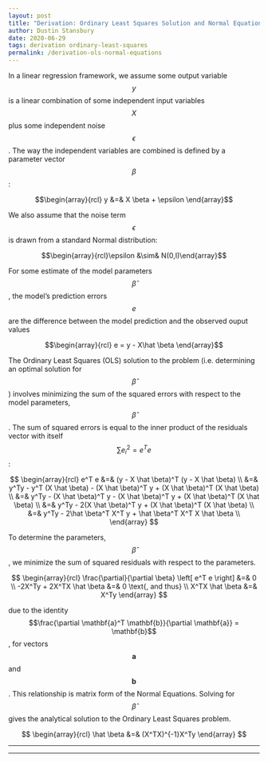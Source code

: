 ```yaml
---
layout: post
title: "Derivation: Ordinary Least Squares Solution and Normal Equations"
author: Dustin Stansbury
date: 2020-06-29
tags: derivation ordinary-least-squares
permalink: /derivation-ols-normal-equations
---
```


In a linear regression framework, we assume some output variable $$y$$ is a linear combination of some independent input variables $$X$$ plus some independent noise $$\epsilon$$. The way the independent variables are combined is defined by a parameter vector $$\beta$$:

$$\begin{array}{rcl} y &=& X \beta + \epsilon \end{array}$$

We also assume that the noise term $$\epsilon$$ is drawn from a standard Normal distribution:

$$\begin{array}{rcl}\epsilon &\sim& N(0,I)\end{array}$$

For some estimate of the model parameters $$\hat \beta$$, the model’s prediction errors $$e$$ are the difference between the model prediction and the observed ouput values

$$\begin{array}{rcl} e = y - X\hat \beta \end{array}$$

The Ordinary Least Squares (OLS) solution to the problem (i.e. determining an optimal solution for $$\hat \beta$$) involves minimizing the sum of the squared errors with respect to the model parameters, $$\hat \beta$$. The sum of squared errors is equal to the inner product of the residuals vector with itself $$\sum e_i^2 = e^Te$$ :

$$
\begin{array}{rcl} e^T e &=& (y - X \hat \beta)^T (y - X \hat \beta) \\  &=& y^Ty - y^T (X \hat \beta) - (X \hat \beta)^T y + (X \hat \beta)^T (X \hat \beta) \\  &=& y^Ty - (X \hat \beta)^T y - (X \hat \beta)^T y + (X \hat \beta)^T (X \hat \beta) \\  &=& y^Ty - 2(X \hat \beta)^T y + (X \hat \beta)^T (X \hat \beta) \\  &=& y^Ty - 2\hat \beta^T X^T y + \hat \beta^T X^T X \hat \beta \\  \end{array}
$$

To determine the parameters, $$\hat \beta$$, we minimize the sum of squared residuals with respect to the parameters.

$$
\begin{array}{rcl}
\frac{\partial}{\partial \beta} \left[ e^T e \right] &=& 0 \\  
-2X^Ty + 2X^TX \hat \beta &=& 0 \text{, and thus} \\ 
X^TX \hat \beta   &=& X^Ty
\end{array}
$$

due to the identity $$\frac{\partial \mathbf{a}^T \mathbf{b}}{\partial \mathbf{a}} = \mathbf{b}$$, for vectors $$\mathbf{a}$$ and $$\mathbf{b}$$. This relationship is matrix form of the Normal Equations. Solving for $$\hat \beta$$ gives  the analytical solution to the Ordinary Least Squares problem.

$$
\begin{array}{rcl} \hat \beta &=& (X^TX)^{-1}X^Ty \end{array}
$$

---
---